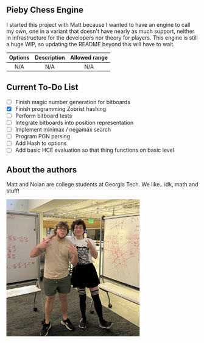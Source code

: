 ## Pieby Chess Engine

I started this project with Matt because I wanted to have an engine to call my own, one in a variant that doesn't have nearly as much support, neither in infrastructure for the developers nor theory for players. This engine is still a huge WIP, so updating the README beyond this will have to wait.

| Options     | Description | Allowed range |
|    :---:    |    :----:   |     :---:     |
|     N/A     |     N/A     |      N/A      |

## Current To-Do List

- [ ] Finish magic number generation for bitboards
- [X] Finish programming Zobrist hashing
- [ ] Perform bitboard tests
- [ ] Integrate bitboards into position representation
- [ ] Implement minimax / negamax search
- [ ] Program PGN parsing
- [ ] Add Hash to options
- [ ] Add basic HCE evaluation so that thing functions on basic level

## About the authors

Matt and Nolan are college students at Georgia Tech. We like.. idk, math and stuff!

<img src="./authors.jpeg" width="350" alt="Photo of authors">